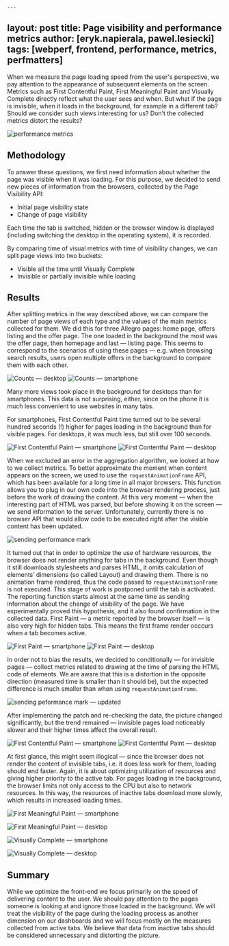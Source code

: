     ---
layout: post
title: Page visibility and performance metrics
author: [eryk.napierala, pawel.lesiecki]
tags: [webperf, frontend, performance, metrics, perfmatters]
---

When we measure the page loading speed from the user's perspective, we pay attention to the appearance of subsequent
elements on the screen. Metrics such as First Contentful Paint, First Meaningful Paint and Visually Complete directly
reflect what the user sees and when. But what if the page is invisible, when it loads in the background, for example in
a different tab? Should we consider such views interesting for us? Don’t the collected metrics distort the results?

![performance metrics](/img/articles/2019-09-02-page-visibility-and-performance-metrics/image2.png)

## Methodology


To answer these questions, we first need information about whether the page was visible when it was loading. For this purpose, we decided to send
new pieces of information from the browsers, collected by the Page Visibility API:

*   Initial page visibility state
*   Change of page visibility

Each time the tab is switched, hidden or the browser window is displayed (including switching the desktop in the operating system), it is recorded.

By comparing time of visual metrics with time of visibility changes, we can split page views into two buckets:

*   Visible all the time until Visually Complete
*   Invisible or partially invisible while loading

## Results


After splitting metrics in the way described above, we can compare the number of page views of each type and the values of the main metrics
collected for them. We did this for three Allegro pages: home page, offers listing and the offer page. The one loaded in the
background the most was the offer page, then homepage and last — listing page. This seems to correspond to the scenarios of using these
pages — e.g. when browsing search results, users open multiple offers in the background to compare them with each other.

![Counts — desktop](/img/articles/2019-09-02-page-visibility-and-performance-metrics/image5.png "Counts — desktop")
![Counts — smartphone](/img/articles/2019-09-02-page-visibility-and-performance-metrics/image3.png "Counts — smartphone")

Many more views took place in the background for desktops than for smartphones. This data is not surprising, either, since on the phone it is much
less convenient to use websites in many tabs.

For smartphones, First Contentful Paint time turned out to be several hundred seconds (!) higher for pages loading in the background than
for visible pages. For desktops, it was much less, but still over 100 seconds.

![First Contentful Paint — smartphone](/img/articles/2019-09-02-page-visibility-and-performance-metrics/image1.png "FCP — smartphone")
![First Contentful Paint — desktop](/img/articles/2019-09-02-page-visibility-and-performance-metrics/image9.png "FCP — desktop")

When we excluded an error in the aggregation algorithm, we looked at how to we collect metrics. To better approximate the moment when content
appears on the screen, we used to use the ```requestAnimationFrame``` API, which has been available for a long time in all major browsers. This
function allows you to plug in our own code into the browser rendering process, just before the work of drawing the content. At this very
moment — when the interesting part of HTML was parsed, but before showing it on the screen — we send information to the server.
Unfortunately, currently there is no browser API that would allow code to be executed right after the visible content has been
updated.

![sending performance mark](/img/articles/2019-09-02-page-visibility-and-performance-metrics/image10.png)

It turned out that in order to optimize the use of hardware resources, the browser does not render anything for tabs in the background. Even though it
still downloads stylesheets and parses HTML, it omits calculation of elements’ dimensions (so called Layout) and drawing them. There is no
animation frame rendered, thus the code passed to ```requestAnimationFrame``` is not executed. This stage of work is postponed until the tab is
activated. The reporting function starts almost at the same time as sending information about the change of visibility of the page. We have
experimentally proved this hypothesis, and it also found confirmation in the collected data. First Paint — a metric reported by the browser
itself — is also very high for hidden tabs. This means the first frame render occcurs when a tab becomes active.

![First Paint — smartphone](/img/articles/2019-09-02-page-visibility-and-performance-metrics/image12.png "FP — smartphone")
![First Paint — desktop](/img/articles/2019-09-02-page-visibility-and-performance-metrics/image4.png "FP — desktop")

In order not to bias the results, we decided to conditionally — for invisible pages — collect metrics related to drawing at the time of
parsing the HTML code of elements. We are aware that this is a distortion in the opposite direction (measured time is smaller than it should be), but
the expected difference is much smaller than when using ```requestAnimationFrame```.

![sending peformance mark — updated](/img/articles/2019-09-02-page-visibility-and-performance-metrics/image13.png)

After implementing the patch and re-checking the data, the picture changed significantly, but the trend remained — invisible pages
load noticeably slower and their higher times affect the overall result.

![First Contentful Paint — smartphone](/img/articles/2019-09-02-page-visibility-and-performance-metrics/image14.png "FCP — smartphone")
![First Contentful Paint — desktop](/img/articles/2019-09-02-page-visibility-and-performance-metrics/image11.png "FCP — desktop")

At first glance, this might seem illogical — since the browser does not render the content of invisible tabs, i.e. it does less work for
them, loading should end faster. Again, it is about optimizing utilization of resources and giving higher priority to the active tab. For
pages loading in the background, the browser limits not only access to the CPU but also to network resources. In this way, the resources of
inactive tabs download more slowly, which results in increased loading times.

![First Meaningful Paint — smartphone](/img/articles/2019-09-02-page-visibility-and-performance-metrics/image7.png "FMP — smartphone")

![First Meaningful Paint — desktop](/img/articles/2019-09-02-page-visibility-and-performance-metrics/image15.png "FMP — desktop")

![Visually Complete — smartphone](/img/articles/2019-09-02-page-visibility-and-performance-metrics/image8.png "VC — smartphone")

![Visually Complete — desktop](/img/articles/2019-09-02-page-visibility-and-performance-metrics/image6.png "VC — desktop")

## Summary

While we optimize the front-end we focus primarily on the speed of delivering content to the user. We should pay attention to the pages
someone is looking at and ignore those loaded in the background. We will treat the visibility of the page during the loading process as
another dimension on our dashboards and we will focus mostly on the measures collected from active tabs. We believe that data from inactive
tabs should be considered unnecessary and distorting the picture.
